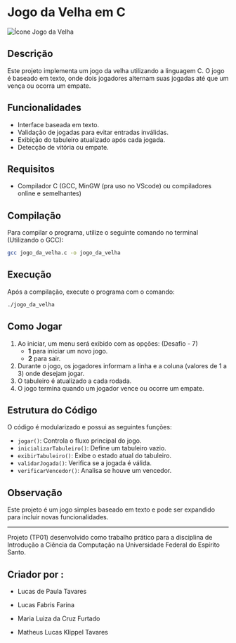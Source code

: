 # Jogo da Velha em C
![Ícone Jogo da Velha](https://i.imgur.com/chc60oI.png)



## Descrição
Este projeto implementa um jogo da velha utilizando a linguagem C. O jogo é baseado em texto, onde dois jogadores alternam suas jogadas até que um vença ou ocorra um empate.

## Funcionalidades
- Interface baseada em texto.
- Validação de jogadas para evitar entradas inválidas.
- Exibição do tabuleiro atualizado após cada jogada.
- Detecção de vitória ou empate.

## Requisitos
- Compilador C (GCC, MinGW (pra uso no VScode) ou compiladores online e semelhantes)

## Compilação
Para compilar o programa, utilize o seguinte comando no terminal (Utilizando o GCC):

```bash
gcc jogo_da_velha.c -o jogo_da_velha
```

## Execução
Após a compilação, execute o programa com o comando:

```bash
./jogo_da_velha
```

## Como Jogar
1. Ao iniciar, um menu será exibido com as opções: (Desafio - 7)
   - **1** para iniciar um novo jogo.
   - **2** para sair.
2. Durante o jogo, os jogadores informam a linha e a coluna (valores de 1 a 3) onde desejam jogar.
3. O tabuleiro é atualizado a cada rodada.
4. O jogo termina quando um jogador vence ou ocorre um empate.

## Estrutura do Código
O código é modularizado e possui as seguintes funções:
- `jogar()`: Controla o fluxo principal do jogo.
- `inicializarTabuleiro()`: Define um tabuleiro vazio.
- `exibirTabuleiro()`: Exibe o estado atual do tabuleiro.
- `validarJogada()`: Verifica se a jogada é válida.
- `verificarVencedor()`: Analisa se houve um vencedor.

## Observação 

Este projeto é um jogo simples baseado em texto e pode ser expandido para incluir novas funcionalidades.

---
Projeto (TP01) desenvolvido como trabalho prático para a disciplina de Introdução a Ciência da Computação na Universidade Federal do Espírito Santo.

## Criador por : 
 - Lucas de Paula Tavares

 - Lucas Fabris Farina

 - Maria Luiza da Cruz Furtado

 - Matheus Lucas Klippel Tavares


